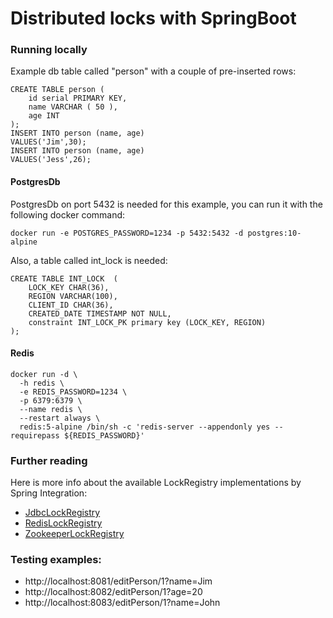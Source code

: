 # Distributed locks with SpringBoot

### Running locally

Example db table called "person" with a couple of pre-inserted rows:

```
CREATE TABLE person (
	id serial PRIMARY KEY,
	name VARCHAR ( 50 ),
	age INT
);
INSERT INTO person (name, age) 
VALUES('Jim',30);
INSERT INTO person (name, age) 
VALUES('Jess',26);
```

#### PostgresDb

PostgresDb on port 5432 is needed for this example, you can run it with the following docker command:
```
docker run -e POSTGRES_PASSWORD=1234 -p 5432:5432 -d postgres:10-alpine
```

Also, a table called int_lock is needed:

```
CREATE TABLE INT_LOCK  (
    LOCK_KEY CHAR(36),
    REGION VARCHAR(100),
    CLIENT_ID CHAR(36),
    CREATED_DATE TIMESTAMP NOT NULL,
    constraint INT_LOCK_PK primary key (LOCK_KEY, REGION)
);
```

#### Redis

```
docker run -d \
  -h redis \
  -e REDIS_PASSWORD=1234 \
  -p 6379:6379 \
  --name redis \
  --restart always \
  redis:5-alpine /bin/sh -c 'redis-server --appendonly yes --requirepass ${REDIS_PASSWORD}'
```

### Further reading
Here is more info about the available LockRegistry implementations by Spring Integration:
- [JdbcLockRegistry](https://docs.spring.io/spring-integration/reference/html/jdbc.html#jdbc-lock-registry)
- [RedisLockRegistry](https://docs.spring.io/spring-integration/reference/html/redis.html#redis-lock-registry)
- [ZookeeperLockRegistry](https://docs.spring.io/spring-integration/reference/html/zookeeper.html#zk-lock-registry)

### Testing examples:

- http://localhost:8081/editPerson/1?name=Jim
- http://localhost:8082/editPerson/1?age=20
- http://localhost:8083/editPerson/1?name=John
